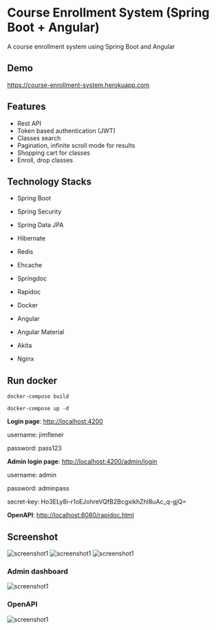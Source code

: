 # Course Enrollment System (Spring Boot + Angular)
A course enrollment system using Spring Boot and Angular

## Demo
https://course-enrollment-system.herokuapp.com

## Features
- Rest API
- Token based authentication (JWT)
- Classes search
- Pagination, infinite scroll mode for results
- Shopping cart for classes
- Enroll, drop classes

## Technology Stacks
- Spring Boot
- Spring Security
- Spring Data JPA
- Hibernate
- Redis
- Ehcache
- Springdoc
- Rapidoc
- Docker


- Angular
- Angular Material
- Akita
- Nginx

## Run docker
```bazaar
docker-compose build
```
```bazaar
docker-compose up -d
```
**Login page**: [http://localhost:4200](http://localhost:4200)

username: jimflener 

password: pass123

**Admin login page**: [http://localhost:4200/admin/login](http://localhost:4200/admin/login)

username: admin

password: adminpass

secret-key: Ho3ELy8i-r1oEJohreVQfB2BcgxikhZhl8uAc_q-gjQ=

**OpenAPI**: [http://localhost:8080/rapidoc.html](http://localhost:8080/rapidoc.html)

## Screenshot
![screenshot1](https://i.imgur.com/Njkw7OA.png?1)
![screenshot1](https://i.imgur.com/LEAoecy.png?1)
![screenshot1](https://i.imgur.com/OJaBP6Z.png?1)

### Admin dashboard
![screenshot1](https://i.imgur.com/xMhLPmn.png?1)

### OpenAPI
![screenshot1](https://i.imgur.com/JTkGOrW.png?1)
